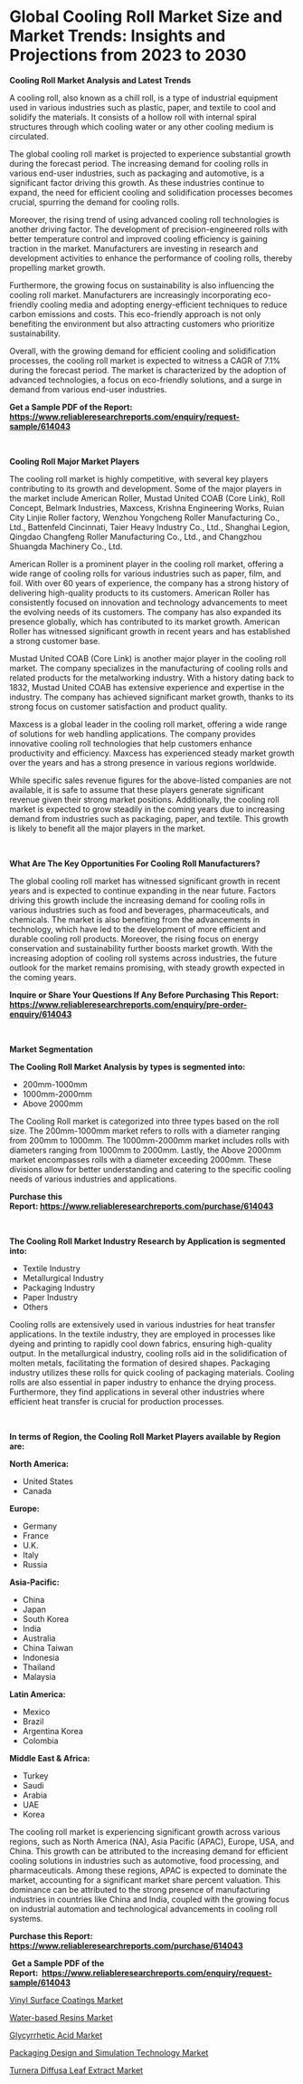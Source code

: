 <p><h1>Global Cooling Roll Market Size and Market Trends: Insights and Projections from 2023 to 2030</h1></p><p><strong>Cooling Roll Market Analysis and Latest Trends</strong></p>
<p><p>A cooling roll, also known as a chill roll, is a type of industrial equipment used in various industries such as plastic, paper, and textile to cool and solidify the materials. It consists of a hollow roll with internal spiral structures through which cooling water or any other cooling medium is circulated.</p><p>The global cooling roll market is projected to experience substantial growth during the forecast period. The increasing demand for cooling rolls in various end-user industries, such as packaging and automotive, is a significant factor driving this growth. As these industries continue to expand, the need for efficient cooling and solidification processes becomes crucial, spurring the demand for cooling rolls.</p><p>Moreover, the rising trend of using advanced cooling roll technologies is another driving factor. The development of precision-engineered rolls with better temperature control and improved cooling efficiency is gaining traction in the market. Manufacturers are investing in research and development activities to enhance the performance of cooling rolls, thereby propelling market growth.</p><p>Furthermore, the growing focus on sustainability is also influencing the cooling roll market. Manufacturers are increasingly incorporating eco-friendly cooling media and adopting energy-efficient techniques to reduce carbon emissions and costs. This eco-friendly approach is not only benefiting the environment but also attracting customers who prioritize sustainability.</p><p>Overall, with the growing demand for efficient cooling and solidification processes, the cooling roll market is expected to witness a CAGR of 7.1% during the forecast period. The market is characterized by the adoption of advanced technologies, a focus on eco-friendly solutions, and a surge in demand from various end-user industries.</p></p>
<p><strong>Get a Sample PDF of the Report:&nbsp; <a href="https://www.reliableresearchreports.com/enquiry/request-sample/614043">https://www.reliableresearchreports.com/enquiry/request-sample/614043</a></strong></p>
<p>&nbsp;</p>
<p><strong>Cooling Roll Major Market Players</strong></p>
<p><p>The cooling roll market is highly competitive, with several key players contributing to its growth and development. Some of the major players in the market include American Roller, Mustad United COAB (Core Link), Roll Concept, Belmark Industries, Maxcess, Krishna Engineering Works, Ruian City Linjie Roller factory, Wenzhou Yongcheng Roller Manufacturing Co., Ltd., Battenfeld Cincinnati, Taier Heavy Industry Co., Ltd., Shanghai Legion, Qingdao Changfeng Roller Manufacturing Co., Ltd., and Changzhou Shuangda Machinery Co., Ltd.</p><p>American Roller is a prominent player in the cooling roll market, offering a wide range of cooling rolls for various industries such as paper, film, and foil. With over 60 years of experience, the company has a strong history of delivering high-quality products to its customers. American Roller has consistently focused on innovation and technology advancements to meet the evolving needs of its customers. The company has also expanded its presence globally, which has contributed to its market growth. American Roller has witnessed significant growth in recent years and has established a strong customer base.</p><p>Mustad United COAB (Core Link) is another major player in the cooling roll market. The company specializes in the manufacturing of cooling rolls and related products for the metalworking industry. With a history dating back to 1832, Mustad United COAB has extensive experience and expertise in the industry. The company has achieved significant market growth, thanks to its strong focus on customer satisfaction and product quality.</p><p>Maxcess is a global leader in the cooling roll market, offering a wide range of solutions for web handling applications. The company provides innovative cooling roll technologies that help customers enhance productivity and efficiency. Maxcess has experienced steady market growth over the years and has a strong presence in various regions worldwide.</p><p>While specific sales revenue figures for the above-listed companies are not available, it is safe to assume that these players generate significant revenue given their strong market positions. Additionally, the cooling roll market is expected to grow steadily in the coming years due to increasing demand from industries such as packaging, paper, and textile. This growth is likely to benefit all the major players in the market.</p></p>
<p>&nbsp;</p>
<p><strong>What Are The Key Opportunities For Cooling Roll Manufacturers?</strong></p>
<p><p>The global cooling roll market has witnessed significant growth in recent years and is expected to continue expanding in the near future. Factors driving this growth include the increasing demand for cooling rolls in various industries such as food and beverages, pharmaceuticals, and chemicals. The market is also benefiting from the advancements in technology, which have led to the development of more efficient and durable cooling roll products. Moreover, the rising focus on energy conservation and sustainability further boosts market growth. With the increasing adoption of cooling roll systems across industries, the future outlook for the market remains promising, with steady growth expected in the coming years.</p></p>
<p><strong>Inquire or Share Your Questions If Any Before Purchasing This Report: <a href="https://www.reliableresearchreports.com/enquiry/pre-order-enquiry/614043">https://www.reliableresearchreports.com/enquiry/pre-order-enquiry/614043</a></strong></p>
<p>&nbsp;</p>
<p><strong>Market Segmentation</strong></p>
<p><strong>The Cooling Roll Market Analysis by types is segmented into:</strong></p>
<p><ul><li>200mm-1000mm</li><li>1000mm-2000mm</li><li>Above 2000mm</li></ul></p>
<p><p>The Cooling Roll market is categorized into three types based on the roll size. The 200mm-1000mm market refers to rolls with a diameter ranging from 200mm to 1000mm. The 1000mm-2000mm market includes rolls with diameters ranging from 1000mm to 2000mm. Lastly, the Above 2000mm market encompasses rolls with a diameter exceeding 2000mm. These divisions allow for better understanding and catering to the specific cooling needs of various industries and applications.</p></p>
<p><strong>Purchase this Report:&nbsp;<a href="https://www.reliableresearchreports.com/purchase/614043">https://www.reliableresearchreports.com/purchase/614043</a></strong></p>
<p>&nbsp;</p>
<p><strong>The Cooling Roll Market Industry Research by Application is segmented into:</strong></p>
<p><ul><li>Textile Industry</li><li>Metallurgical Industry</li><li>Packaging Industry</li><li>Paper Industry</li><li>Others</li></ul></p>
<p><p>Cooling rolls are extensively used in various industries for heat transfer applications. In the textile industry, they are employed in processes like dyeing and printing to rapidly cool down fabrics, ensuring high-quality output. In the metallurgical industry, cooling rolls aid in the solidification of molten metals, facilitating the formation of desired shapes. Packaging industry utilizes these rolls for quick cooling of packaging materials. Cooling rolls are also essential in paper industry to enhance the drying process. Furthermore, they find applications in several other industries where efficient heat transfer is crucial for production processes.</p></p>
<p>&nbsp;</p>
<p><strong>In terms of Region, the Cooling Roll Market Players available by Region are:</strong></p>
<p>
    <p> <strong> North America: </strong>
        <ul>
            <li>United States</li>
            <li>Canada</li>
        </ul>
        </p> 
    <p> <strong> Europe: </strong>
        <ul>
            <li>Germany</li>
            <li>France</li>
            <li>U.K.</li>
            <li>Italy</li>
            <li>Russia</li>
        </ul>
        </p> 
    <p> <strong> Asia-Pacific: </strong>
        <ul>
            <li>China</li>
            <li>Japan</li>
            <li>South Korea</li>
            <li>India</li>
            <li>Australia</li>
            <li>China Taiwan</li>
            <li>Indonesia</li>
            <li>Thailand</li>
            <li>Malaysia</li>
        </ul>
        </p> 
    <p> <strong> Latin America: </strong>
        <ul>
            <li>Mexico</li>
            <li>Brazil</li>
            <li>Argentina Korea</li>
            <li>Colombia</li>
        </ul>
        </p> 
    <p> <strong> Middle East & Africa: </strong>
        <ul>
            <li>Turkey</li>
            <li>Saudi</li>
            <li>Arabia</li>
            <li>UAE</li>
            <li>Korea</li>
        </ul>
    </p>
    </p>
<p><p>The cooling roll market is experiencing significant growth across various regions, such as North America (NA), Asia Pacific (APAC), Europe, USA, and China. This growth can be attributed to the increasing demand for efficient cooling solutions in industries such as automotive, food processing, and pharmaceuticals. Among these regions, APAC is expected to dominate the market, accounting for a significant market share percent valuation. This dominance can be attributed to the strong presence of manufacturing industries in countries like China and India, coupled with the growing focus on industrial automation and technological advancements in cooling roll systems.</p></p>
<p><strong>Purchase this Report: <a href="https://www.reliableresearchreports.com/purchase/614043">https://www.reliableresearchreports.com/purchase/614043</a></strong></p>
<p>&nbsp;<strong>Get a Sample PDF of the Report:&nbsp;&nbsp;<a href="https://www.reliableresearchreports.com/enquiry/request-sample/614043">https://www.reliableresearchreports.com/enquiry/request-sample/614043</a></strong></p>
<p><strong></strong></p>
<p><p><a href="https://www.linkedin.com/pulse/vinyl-surface-coatings-market-research-report-unlocks-analysis/">Vinyl Surface Coatings Market</a></p><p><a href="https://www.linkedin.com/pulse/water-based-resins-market-size-share-global-analysis/">Water-based Resins Market</a></p><p><a href="https://medium.com/@lavernacole2023/glycyrrhetic-acid-market-size-growth-forecast-2023-2030-e65fcf57656a">Glycyrrhetic Acid Market</a></p><p><a href="https://www.linkedin.com/pulse/packaging-design-simulation-technology-market-size-2023/">Packaging Design and Simulation Technology Market</a></p><p><a href="https://medium.com/@ebbaeffertz1951/turnera-diffusa-leaf-extract-market-size-growth-forecast-2023-2030-5f56e779de21">Turnera Diffusa Leaf Extract Market</a></p></p>